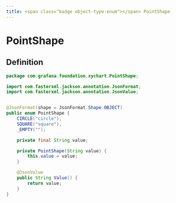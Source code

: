 ```yaml
---
title: <span class="badge object-type-enum"></span> PointShape
---
```

# <span class="badge object-type-enum"></span> PointShape

## Definition

```java
package com.grafana.foundation.xychart.PointShape;

import com.fasterxml.jackson.annotation.JsonFormat;
import com.fasterxml.jackson.annotation.JsonValue;


@JsonFormat(shape = JsonFormat.Shape.OBJECT)
public enum PointShape {
    CIRCLE("circle"),
    SQUARE("square"),
    _EMPTY("");

    private final String value;

    private PointShape(String value) {
        this.value = value;
    }

    @JsonValue
    public String Value() {
        return value;
    }
}

```
